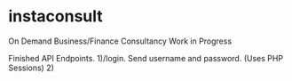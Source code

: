 # instaconsult
On Demand Business/Finance Consultancy
Work in Progress

Finished API Endpoints.
1)/login. Send username and password.   (Uses PHP Sessions)
2)

